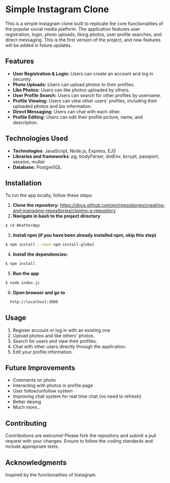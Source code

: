 # Simple Instagram Clone

This is a simple Instagram clone built to replicate the core functionalities of the popular social media platform. The application features user registration, login, photo uploads, liking photos, user profile searches, and direct messaging. This is the first version of the project, and new features will be added in future updates.

## Features

- **User Registration & Login:** Users can create an account and log in securely.
- **Photo Uploads:** Users can upload photos to their profiles.
- **Like Photos:** Users can like photos uploaded by others.
- **User Profile Search:** Users can search for other profiles by username.
- **Profile Viewing:** Users can view other users' profiles, including their uploaded photos and bio information.
- **Direct Messaging:** Users can chat with each other.
- **Profile Editing:** Users can edit their profile picture, name, and description.

## Technologies Used

- **Technologies**: JavaScript, Node.js, Express, EJS
- **Libraries and frameworks**: pg, bodyParser, dotEnv, bcrypt, passport, session, multer
- **Database:** PostgreSQL

## Installation

To run the app locally, follow these steps:

1. **Clone the repository:** https://docs.github.com/en/repositories/creating-and-managing-repositories/cloning-a-repository
2. **Navigate in bash to the project directory**
```sh
$ cd WeatherApp
```
3. **Install npm (if you have been already installed npm, skip this step)**
```sh
$ npm install --save npm-install-global
```
4. **Install the dependencies:**
 ```sh
$ npm install
```
5. **Run the app**
  ```sh
$ node index.js
```
6. **Open browser and go to**
 ```sh
   http://localhost:3000
   ```
## Usage
1. Register account or log in with an existing one
2. Upload photos and like others' photos.
3. Search for users and view their profiles.
4. Chat with other users directly through the application.
5. Edit your profile information.

## Future Improvements
- Comments on photo
- Interacting with photos in profile page
- User follow/unfollow system
- Improving chat system for real time chat (no need to refresh)
- Better desing
- Much more...
## Contributing
Contributions are welcome! Please fork the repository and submit a pull request with your changes. Ensure to follow the coding standards and include appropriate tests.
## Acknowledgments
Inspired by the functionalities of Instagram.
